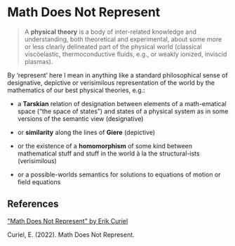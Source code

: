 # Math Does Not Represent

> A **physical theory** is a body of inter-related knowledge and understanding, both theoretical and experimental, about some more or less clearly delineated part of the physical world (classical viscöelastic, thermoconductive fluids, e.g., or weakly ionized, inviscid plasmas).

By ‘represent’ here I mean in anything like a standard philosophical sense of designative, depictive or  verisimilous representation of the world by the mathematics of our best physical theories, e.g.:

- a **Tarskian** relation of designation between elements of a math-ematical space (“the space of states”) and states of a physical system as in some versions of the semantic view (designative)

- or **similarity** along the lines of **Giere** (depictive)

- or the existence of a **homomorphism** of some kind between
mathematical stuff and stuff in the world à la the structural-ists (verisimilous)

- or a possible-worlds semantics for solutions to equations of motion or field equations

## References

["Math Does Not Represent" by Erik Curiel](https://www.youtube.com/watch?v=aA_T20HAzyY)

Curiel, E. (2022). Math Does Not Represent.